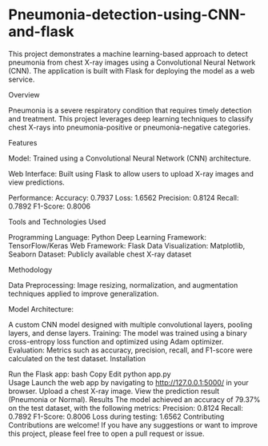 # Pneumonia-detection-using-CNN-and-flask
This project demonstrates a machine learning-based approach to detect pneumonia from chest X-ray images using a Convolutional Neural Network (CNN). The application is built with Flask for deploying the model as a web service.

Overview

Pneumonia is a severe respiratory condition that requires timely detection and treatment. This project leverages deep learning techniques to classify chest X-rays into pneumonia-positive or pneumonia-negative categories.

Features

Model:
Trained using a Convolutional Neural Network (CNN) architecture.

Web Interface:
Built using Flask to allow users to upload X-ray images and view predictions.

Performance:
Accuracy: 0.7937
Loss: 1.6562
Precision: 0.8124
Recall: 0.7892
F1-Score: 0.8006

Tools and Technologies Used

Programming Language: Python
Deep Learning Framework: TensorFlow/Keras
Web Framework: Flask
Data Visualization: Matplotlib, Seaborn
Dataset: Publicly available chest X-ray dataset

Methodology

Data Preprocessing:
Image resizing, normalization, and augmentation techniques applied to improve generalization.

Model Architecture:

A custom CNN model designed with multiple convolutional layers, pooling layers, and dense layers.
Training:
The model was trained using a binary cross-entropy loss function and optimized using Adam optimizer.
Evaluation:
Metrics such as accuracy, precision, recall, and F1-score were calculated on the test dataset.
Installation
 
Run the Flask app:
bash
Copy
Edit
python app.py  
Usage
Launch the web app by navigating to http://127.0.0.1:5000/ in your browser.
Upload a chest X-ray image.
View the prediction result (Pneumonia or Normal).
Results
The model achieved an accuracy of 79.37% on the test dataset, with the following metrics:
Precision: 0.8124
Recall: 0.7892
F1-Score: 0.8006
Loss during testing: 1.6562
Contributing
Contributions are welcome! If you have any suggestions or want to improve this project, please feel free to open a pull request or issue.

